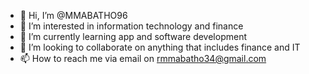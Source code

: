 - 👋 Hi, I’m @MMABATHO96
- 👀 I’m interested in information technology and finance
- 🌱 I’m currently learning app and software development
- 💞️ I’m looking to collaborate on anything that includes finance and IT
- 📫 How to reach me via email on rmmabatho34@gmail.com

<!---
MMABATHO96/MMABATHO96 is a ✨ special ✨ repository because its `README.md` (this file) appears on your GitHub profile.
You can click the Preview link to take a look at your changes.
--->
